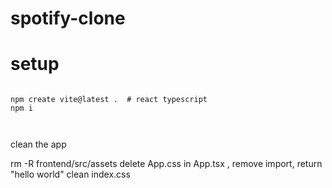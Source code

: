 # spotify-clone

# setup

```shell

npm create vite@latest .  # react typescript
npm i



```

clean the app

rm -R frontend/src/assets
delete App.css
in App.tsx , remove import, return "hello world"
clean index.css

